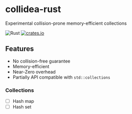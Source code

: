 # collidea-rust
Experimental collision-prone memory-efficient collections

![Rust](https://github.com/skazemi/collidea-rust/workflows/Rust/badge.svg?branch=main)
[![crates.io](https://img.shields.io/crates/v/collidea.svg)](https://crates.io/crates/collidea)

## Features
- No collision-free guarantee
- Memory-efficient
- Near-Zero overhead
- Partially API compatible with `std::collections`

### Collections
  - [ ] Hash map
  - [ ] Hash set
